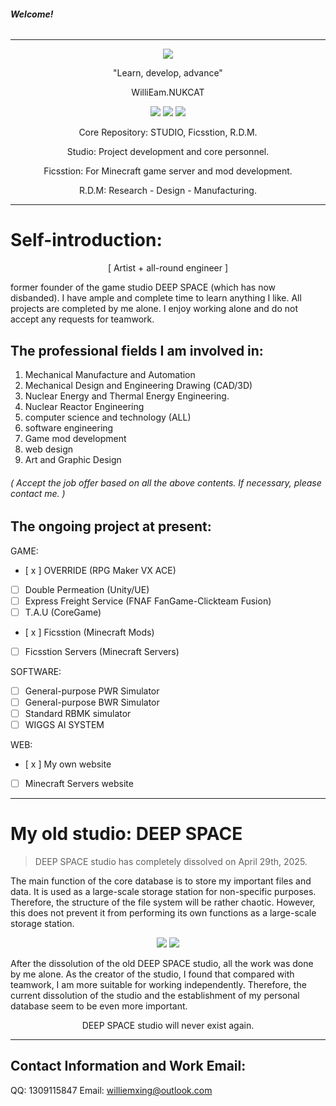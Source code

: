 ###### **Welcome!**
-----------------------------------------------------------------
<div align=center>  
<img src="https://github.com/user-attachments/assets/cec6d769-da2d-47df-860d-6582c8d595a5">
</div>

<p align="center">"Learn, develop, advance"</p>
<p align="center">WilliEam.NUKCAT</p>

<div align=center>
<img src="https://github.com/user-attachments/assets/ad7907f8-b721-495c-8e95-27a71f75111b">
<img src="https://github.com/user-attachments/assets/bad55f12-f63a-4c9c-90c7-a374d1a8ff25">
<img src="https://github.com/user-attachments/assets/104b047a-41c8-4b3c-8cef-dc6e60976888">
</div>

<p align="center">Core Repository: STUDIO, Ficsstion, R.D.M.</p>

<div align=center>
<p align="center">Studio: Project development and core personnel.</p>
<p align="center">Ficsstion: For Minecraft game server and mod development.</p>
<p align="center">R.D.M: Research - Design - Manufacturing.</p>
</div>

-----------------------------------------------------------------
# Self-introduction:

<p align="center">[ Artist + all-round engineer ]</p>

former founder of the game studio DEEP SPACE (which has now disbanded). I have ample and complete time to learn anything I like. All projects are completed by me alone. I enjoy working alone and do not accept any requests for teamwork.

## The professional fields I am involved in:
1. Mechanical Manufacture and Automation
2. Mechanical Design and Engineering Drawing (CAD/3D)
3. Nuclear Energy and Thermal Energy Engineering.
4. Nuclear Reactor Engineering
5. computer science and technology (ALL)
6. software engineering
7. Game mod development
8. web design
9. Art and Graphic Design
###### ( Accept the job offer based on all the above contents. If necessary, please contact me. )

## The ongoing project at present:
GAME:
- [ x ] OVERRIDE (RPG Maker VX ACE)
- [ ] Double Permeation (Unity/UE)
- [ ] Express Freight Service (FNAF FanGame-Clickteam Fusion)
- [ ] T.A.U (CoreGame)
- [ x ] Ficsstion (Minecraft Mods)
- [ ] Ficsstion Servers (Minecraft Servers)

SOFTWARE:
- [ ] General-purpose PWR Simulator
- [ ] General-purpose BWR Simulator
- [ ] Standard RBMK simulator
- [ ] WIGGS AI SYSTEM

WEB:
- [ x ] My own website
- [ ] Minecraft Servers website
-----------------------------------------------------------------

# My old studio: DEEP SPACE
> DEEP SPACE studio has completely dissolved on April 29th, 2025.

The main function of the core database is to store my important files and data. It is used as a large-scale storage station for non-specific purposes. Therefore, the structure of the file system will be rather chaotic. However, this does not prevent it from performing its own functions as a large-scale storage station.

<div align=center>
<img src="https://github.com/user-attachments/assets/eb9cd670-028b-4d00-bf5b-9d8b43ad57d8">
<img src="https://github.com/user-attachments/assets/ad7907f8-b721-495c-8e95-27a71f75111b">
</div>

After the dissolution of the old DEEP SPACE studio, all the work was done by me alone. As the creator of the studio, I found that compared with teamwork, I am more suitable for working independently. Therefore, the current dissolution of the studio and the establishment of my personal database seem to be even more important.
<p align="center">DEEP SPACE studio will never exist again.</p>

-----------------------------------------------------------------
## Contact Information and Work Email:
QQ: 1309115847
Email: williemxing@outlook.com
